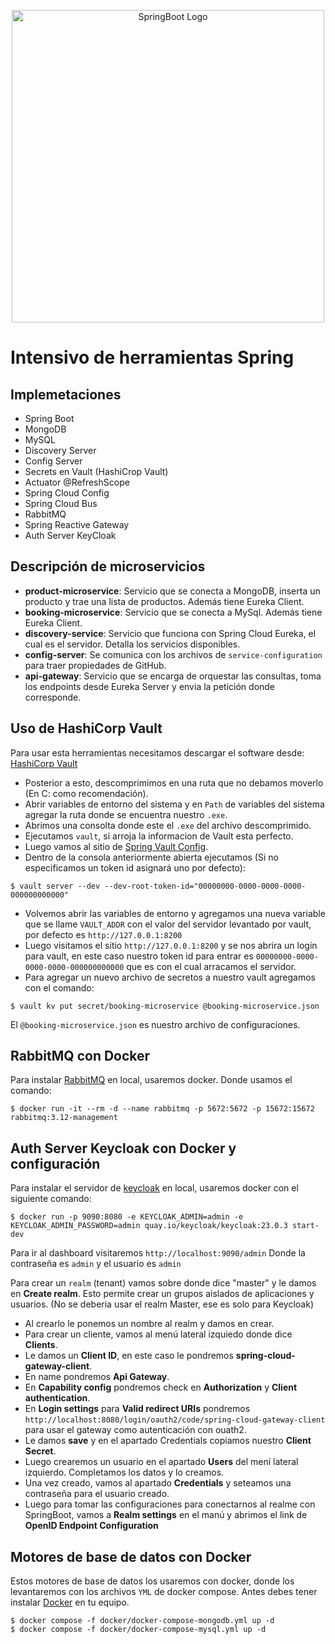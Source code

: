 
<p align="center">
  <a href="https://spring.io/projects/spring-boot/" target="blank"><img src="https://user-images.githubusercontent.com/33158051/103466606-760a4000-4d14-11eb-9941-2f3d00371471.png" width="500" alt="SpringBoot Logo" /></a>
</p>

# Intensivo de herramientas Spring

## Implemetaciones
- Spring Boot
- MongoDB
- MySQL
- Discovery Server
- Config Server
- Secrets en Vault (HashiCrop Vault)
- Actuator @RefreshScope
- Spring Cloud Config
- Spring Cloud Bus
- RabbitMQ
- Spring Reactive Gateway
- Auth Server KeyCloak

## Descripción de microservicios
- **product-microservice**: Servicio que se conecta a MongoDB, inserta un producto y trae una lista de productos. Además tiene Eureka Client.
- **booking-microservice**: Servicio que se conecta a MySql. Además tiene Eureka Client.
- **discovery-service**: Servicio que funciona con Spring Cloud Eureka, el cual es el servidor. Detalla los servicios disponibles.
- **config-server**: Se comunica con los archivos de ```service-configuration``` para traer propiedades de GitHub.
- **api-gateway**: Servicio que se encarga de orquestar las consultas, toma los endpoints desde Eureka Server y envia la petición donde corresponde.

## Uso de HashiCorp Vault
Para usar esta herramientas necesitamos descargar el software desde: [HashiCorp Vault](https://developer.hashicorp.com/vault/install?product_intent=vault)

- Posterior a esto, descomprimimos en una ruta que no debamos moverlo (En C: como recomendación).
- Abrir variables de entorno del sistema y en ```Path``` de variables del sistema agregar la ruta donde se encuentra nuestro ```.exe```.
- Abrimos una consolta donde este el ```.exe``` del archivo descomprimido.
- Ejecutamos ```vault```, si arroja la informacion de Vault esta perfecto.
- Luego vamos al sitio de [Spring Vault Config](https://spring.io/guides/gs/vault-config/).
- Dentro de la consola anteriormente abierta ejecutamos (Si no especificamos un token id asignará uno por defecto):
```=bash
$ vault server --dev --dev-root-token-id="00000000-0000-0000-0000-000000000000"
```
- Volvemos abrir las variables de entorno y agregamos una nueva variable que se llame ```VAULT_ADDR``` con el valor del servidor levantado por vault, por defecto es ```http://127.0.0.1:8200```
- Luego visitamos el sitio ```http://127.0.0.1:8200``` y se nos abrira un login para vault, en este caso nuestro token id para entrar es ```00000000-0000-0000-0000-000000000000``` que es con el cual arracamos el servidor.
- Para agregar un nuevo archivo de secretos a nuestro vault agregamos con el comando:
```=bash
$ vault kv put secret/booking-microservice @booking-microservice.json
```
El ```@booking-microservice.json``` es nuestro archivo de configuraciones.

## RabbitMQ con Docker
Para instalar [RabbitMQ](https://www.rabbitmq.com/download.html) en local, usaremos docker. Donde usamos el comando:
```=bash
$ docker run -it --rm -d --name rabbitmq -p 5672:5672 -p 15672:15672 rabbitmq:3.12-management
```

## Auth Server Keycloak con Docker y configuración
Para instalar el servidor de [keycloak](https://www.keycloak.org/getting-started/getting-started-docker) en local, usaremos docker con el siguiente comando:
```=bash
$ docker run -p 9090:8080 -e KEYCLOAK_ADMIN=admin -e KEYCLOAK_ADMIN_PASSWORD=admin quay.io/keycloak/keycloak:23.0.3 start-dev
```
Para ir al dashboard visitaremos ```http://localhost:9090/admin```
Donde la contraseña es ```admin``` y el usuario es ```admin```

Para crear un ```realm``` (tenant) vamos sobre donde dice "master" y le damos en **Create realm**. Esto permite crear un grupos aislados de aplicaciones y usuarios. (No se deberia usar el realm Master, ese es solo para Keycloak)

- Al crearlo le ponemos un nombre al realm y damos en crear.
- Para crear un cliente, vamos al menú lateral izquiedo donde dice **Clients**.
- Le damos un **Client ID**, en este caso le pondremos **spring-cloud-gateway-client**.
- En name pondremos **Api Gateway**.
- En **Capability config** pondremos check en **Authorization** y **Client authentication**.
- En **Login settings** para **Valid redirect URIs** pondremos ```http://localhost:8080/login/oauth2/code/spring-cloud-gateway-client``` para usar el gateway como autenticación con ouath2.
- Le damos **save** y en el apartado Credentials copiamos nuestro **Client Secret**.
- Luego crearemos un usuario en el apartado **Users** del mení lateral izquierdo. Completamos los datos y lo creamos.
- Una vez creado, vamos al apartado **Credentials** y seteamos una contraseña para el usuario creado.
- Luego para tomar las configuraciones para conectarnos al realme con SpringBoot, vamos a **Realm settings** en el manú y abrimos el link de **OpenID Endpoint Configuration**

## Motores de base de datos con Docker
Estos motores de base de datos los usaremos con docker, donde los levantaremos con los archivos ```YML``` de docker compose. Antes debes tener instalar [Docker](https://www.docker.com/products/docker-desktop/) en tu equipo.
```=bash
$ docker compose -f docker/docker-compose-mongodb.yml up -d
$ docker compose -f docker/docker-compose-mysql.yml up -d
```